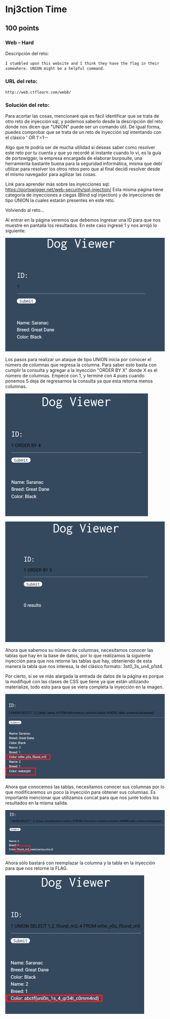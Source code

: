 # Inj3ction Time

## 100 points

### Web - Hard

Descripción del reto:

```
I stumbled upon this website and I think they have the flag in their somewhere. UNION might be a helpful command.
```

### URL del reto:

```
http://web.ctflearn.com/web8/
```

### Solución del reto:

Para acortar las cosas, mencionaré que es fácil identificar que se trata de otro reto de inyección sql, y podemos
saberlo desde la descripción del reto donde nos dicen que "UNION" puede ser un comando útil.
De igual forma, puedes comprobar que se trata de un reto de inyección sql intentando con el clásico ' OR 1'=1--

Algo que te podría ser de mucha utilidad si deseas saber como resolver este reto por tu cuenta y que yo recordé al instante cuando lo vi, es la guía de portswigger, la empresa encargada de elaborar burpsuite, una herramienta bastante buena para
la seguridad informática, misma que debí utilizar para resolver los otros retos pero que al final decidí resolver desde el mismo navegador para agilizar las cosas.

Link para aprender más sobre las inyecciones sql: https://portswigger.net/web-security/sql-injection/
Esta misma página tiene categoría de inyecciones a ciegas (Blind sql injection) y de inyecciones de tipo UNION
la cuales estarán presentes en este reto.

Volviendo al reto...

Al entrar en la página veremos que debemos ingresar una ID para que nos muestre en pantalla los resultados.
En este caso ingresé 1 y nos arrojó lo siguiente:

![Screenshot](images/01.png)

Los pasos para realizar un ataque de tipo UNION inicia por conocer el número de columnas que regresa la columna.
Para saber esto basta con cumplir la consulta y agregar a la inyección "ORDER BY X" donde X es el número de columnas.
Empecé con 1, y terminé con 4 pues cuando ponemos 5 deja de regresarnos la consulta ya que esta retorna menos columnas.

![Screenshot](images/02.png)

![Screenshot](images/03.png)

Ahora que sabemos su número de columnas, necesitamos conocer las tablas que hay en la base de datos, por lo que
realizamos la siguiente inyección para que nos retorne las tablas que hay, obteniendo de esta manera la tabla que nos interesa, la del clásico formato: 3st0_3s_un4_p1st4.

Por cierto, si se ve más alargada la entrada de datos de la página es porque la modifiqué con las clases de CSS que tiene
ya que están utilizando materialize, todo esto para que se viera completa la inyección en la imagen.

![Screenshot](images/04.png)

Ahora que conocemos las tablas, necesitamos conocer sus columnas por lo que modificaremos un poco la inyección
para obtener sus columnas.
Es importante mencionar que utilizamos concat para que nos junte todos los resultados en la misma salida.

![Screenshot](images/05.png)

Ahora sólo bastará con reemplazar la columna y la tabla en la inyección para que nos retorne la FLAG.

![Screenshot](images/06.png)
